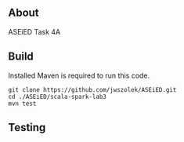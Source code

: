 ## About
ASEiED Task 4A 

## Build

Installed Maven is required to run this code.

```
git clone https://github.com/jwszolek/ASEiED.git
cd ./ASEiED/scala-spark-lab3
mvn test
```
## Testing
